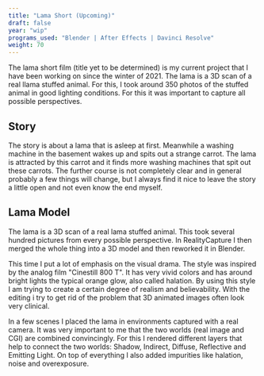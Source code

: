 ```yaml
---
title: "Lama Short (Upcoming)"
draft: false
year: "wip"
programs_used: "Blender | After Effects | Davinci Resolve"
weight: 70
---
```


The lama short film (title yet to be determined) is my current project that I have been working on since the winter of 2021. The lama is a 3D scan of a real llama stuffed animal. For this, I took around 350 photos of the stuffed animal in good lighting conditions. For this it was important to capture all possible perspectives.

## Story

The story is about a lama that is asleep at first. Meanwhile a washing machine in the basement wakes up and spits out a strange carrot. The lama is attracted by this carrot and it finds more washing machines that spit out these carrots. The further course is not completely clear and in general probably a few things will change, but I always find it nice to leave the story a little open and not even know the end myself.

## Lama Model

The lama is a 3D scan of a real lama stuffed animal. This took several hundred pictures from every possible perspective. In RealityCapture I then merged the whole thing into a 3D model and then reworked it in Blender.

This time I put a lot of emphasis on the visual drama. The style was inspired by the analog film "Cinestill 800 T". It has very vivid colors and has around bright lights the typical orange glow, also called halation. By using this style I am trying to create a certain degree of realism and believability. With the editing i try to get rid of the problem that 3D animated images often look very clinical.

In a few scenes I placed the lama in environments captured with a real camera. It was very important to me that the two worlds (real image and CGI) are combined convincingly. For this I rendered different layers that help to connect the two worlds: Shadow, Indirect, Diffuse, Reflective and Emitting Light. On top of everything I also added impurities like halation, noise and overexposure. 